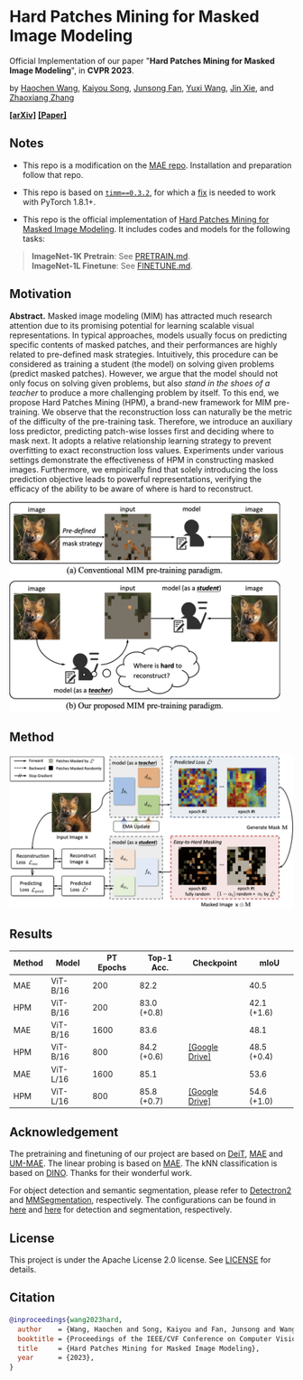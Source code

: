 # Hard Patches Mining for Masked Image Modeling
Official Implementation of our paper "**Hard Patches Mining for Masked Image Modeling**", in **CVPR 2023**. 

by 
<a href="https://scholar.google.com/citations?user=oNlpTdcAAAAJ&hl=zh-CN" target="_blank">Haochen Wang</a>,
<a href="https://scholar.google.com/citations?user=VLqzM1wAAAAJ&hl=zh-CN" target="_blank">Kaiyou Song</a>,
<a href="https://scholar.google.com/citations?hl=zh-CN&user=AfK4UcUAAAAJ" target="_blank">Junsong Fan</a>,
<a href="https://scholar.google.com/citations?hl=zh-CN&user=waLCodcAAAAJ" target="_blank">Yuxi Wang</a>,
<a href="https://openreview.net/profile?id=~Jin_Xie9" target="_blank">Jin Xie</a>, and
<a href="https://scholar.google.com/citations?user=qxWfV6cAAAAJ" target="_blank">Zhaoxiang Zhang</a>

**[[arXiv]](https://arxiv.org/abs/2304.05919)**  **[[Paper]](https://arxiv.org/pdf/2304.05919.pdf)**

## Notes

* This repo is a modification on the [MAE repo](https://github.com/facebookresearch/mae). Installation and preparation follow that repo.

* This repo is based on [`timm==0.3.2`](https://github.com/rwightman/pytorch-image-models), for which a [fix](https://github.com/rwightman/pytorch-image-models/issues/420#issuecomment-776459842) is needed to work with PyTorch 1.8.1+.

* This repo is the official implementation of [Hard Patches Mining for Masked Image Modeling](https://arxiv.org/pdf/2304.05919.pdf). It includes codes and models for the following tasks:
> **ImageNet-1K Pretrain**: See [PRETRAIN.md](PRETRAIN.md).\
> **ImageNet-1L Finetune**: See [FINETUNE.md](FINETUNE.md).

## Motivation
**Abstract.**
Masked image modeling (MIM) has attracted much research attention due to its promising potential for learning scalable visual representations.
In typical approaches, models usually focus on predicting specific contents of masked patches, and their performances are highly related to pre-defined mask strategies.
Intuitively, this procedure can be considered as training a student (the model) on solving given problems (predict masked patches).
However, we argue that the model should not only focus on solving given problems, but also *stand in the shoes of a teacher* to produce a more challenging problem by itself.
To this end, we propose Hard Patches Mining (HPM), a brand-new framework for MIM pre-training.
We observe that the reconstruction loss can naturally be the metric of the difficulty of the pre-training task.
Therefore, we introduce an auxiliary loss predictor, predicting patch-wise losses first and deciding where to mask next.
It adopts a relative relationship learning strategy to prevent overfitting to exact reconstruction loss values.
Experiments under various settings demonstrate the effectiveness of HPM in constructing masked images.
Furthermore, we empirically find that solely introducing the loss prediction objective leads to powerful representations, verifying the efficacy of the ability to be aware of where is hard to reconstruct.


<img src="src/motivation.png" width="480">

## Method
 
<img src="src/pipeline.png" width="900">

## Results
| Method | Model    | PT Epochs | Top-1 Acc.  | Checkpoint | mIoU        |
|--------|----------|-----------|-------------|------------|-------------|
| MAE    | ViT-B/16 | 200       | 82.2        |            | 40.5        |
| HPM    | ViT-B/16 | 200       | 83.0 (+0.8) |            | 42.1 (+1.6) |
| MAE    | ViT-B/16 | 1600      | 83.6        |            | 48.1        |
| HPM    | ViT-B/16 | 800       | 84.2 (+0.6) | [[Google Drive]](https://drive.google.com/file/d/1443UA5e6EvGAdnUkGd3ayMGipkRwhU4u/view?usp=sharing) | 48.5 (+0.4) |
| MAE    | ViT-L/16 | 1600      | 85.1        |            | 53.6        |
| HPM    | ViT-L/16 | 800       | 85.8 (+0.7) | [[Google Drive]](https://drive.google.com/file/d/1DLzvdUt1wO5ZEUV12AVOtWyXLUIUR85o/view?usp=sharing) | 54.6 (+1.0) |


## Acknowledgement
The pretraining and finetuning of our project are based on [DeiT](https://github.com/facebookresearch/deit), [MAE](https://github.com/facebookresearch/mae) and [UM-MAE](https://github.com/implus/UM-MAE). 
The linear probing is based on [MAE](https://github.com/facebookresearch/mae).
The kNN classification is based on [DINO](https://github.com/facebookresearch/dino).
Thanks for their wonderful work.

For object detection and semantic segmentation, please refer to [Detectron2](https://github.com/facebookresearch/detectron2) and [MMSegmentation](https://github.com/open-mmlab/mmsegmentation), respectively.
The configurations can be found in [here](https://github.com/open-mmlab/mmsegmentation/tree/master/configs/mae) and [here](https://github.com/facebookresearch/detectron2/tree/main/projects/ViTDet) for detection and segmentation, respectively.


## License
This project is under the Apache License 2.0 license. See [LICENSE](LICENSE) for details.

## Citation
```bibtex
@inproceedings{wang2023hard,
  author    = {Wang, Haochen and Song, Kaiyou and Fan, Junsong and Wang, Yuxi and Xie, Jin and Zhang, Zhaoxiang},
  booktitle = {Proceedings of the IEEE/CVF Conference on Computer Vision and Pattern Recognition (CVPR)},
  title     = {Hard Patches Mining for Masked Image Modeling},
  year      = {2023},
}
```
